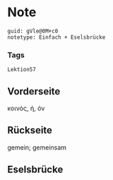 # Note
```
guid: gVle@0M+c0
notetype: Einfach + Eselsbrücke
```

### Tags
```
Lektion57
```

## Vorderseite
κοινός, ή, όν

## Rückseite
gemein;
gemeinsam

## Eselsbrücke


